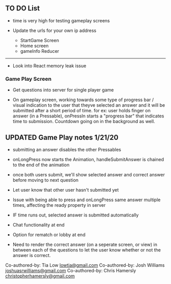 ## TO DO List

* time is very high for testing gameplay screens

* Update the urls for your own ip address
  * StartGame Screen
  * Home screen
  * gameInfo Reducer

***************************

* Look into React memory leak issue

### Game Play Screen
* Get questions into server for single player game

* On gameplay screen, working towards some type of progress bar / visual indication to the user that theyve selected an answer and it will be submitted after a short period of time. for ex: user holds finger on answer (in a Pressable), onPressIn starts a "progress bar" that indicates time to submission. Countdown going on in the background as well.



## UPDATED Game Play notes 1/21/20
- submitting an answer disables the other Pressables
- onLongPress now starts the Animation, handleSubmitAnswer is chained to the end of the animation
- once both users submit, we'll show selected answer and correct answer before moving to next question

- Let user know that other user hasn't submitted yet



* Issue with being able to press and onLongPress same answer multiple times, affecting the ready property in server

* IF time runs out, selected answer is submitted automatically

* Chat functionality at end
* Option for rematch or lobby at end 
*  Need to render the correct answer (on a seperate screen, or view) in between each of the questions to let the user know whether or not the answer is correct. 


Co-authored-by: Tia Low <lowtia@gmail.com>
Co-authored-by: Josh Williams <joshuasrwilliams@gmail.com>
Co-authored-by: Chris Hamersly <christopherhamersly@gmail.com>